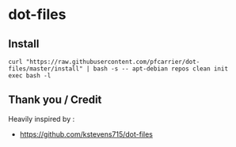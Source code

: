 # dot-files

## Install
  ```
  curl "https://raw.githubusercontent.com/pfcarrier/dot-files/master/install" | bash -s -- apt-debian repos clean init
  exec bash -l
  ```

## Thank you / Credit
Heavily inspired by :
* https://github.com/kstevens715/dot-files

